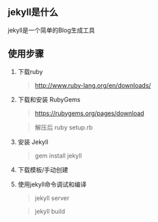 ## jekyll是什么
jekyll是一个简单的Blog生成工具

## 使用步骤
1. 下载ruby
    > http://www.ruby-lang.org/en/downloads/
2. 下载和安装 RubyGems
    > https://rubygems.org/pages/download
    
    > 解压后 ruby setup.rb
3. 安装 Jekyll
    > gem install jekyll
4. 下载模板/手动创建

5. 使用jekyll命令调试和编译
    > jekyll server

    > jekyll build